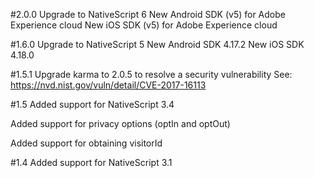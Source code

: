 #2.0.0
Upgrade to NativeScript 6
New Android SDK (v5) for Adobe Experience cloud
New iOS SDK (v5) for Adobe Experience cloud

#1.6.0
Upgrade to NativeScript 5
New Android SDK 4.17.2
New iOS SDK 4.18.0

#1.5.1
Upgrade karma to 2.0.5 to resolve a security vulnerability
See: https://nvd.nist.gov/vuln/detail/CVE-2017-16113

#1.5
Added support for NativeScript 3.4

Added support for privacy options (optIn and optOut)

Added support for obtaining visitorId

#1.4
Added support for NativeScript 3.1
